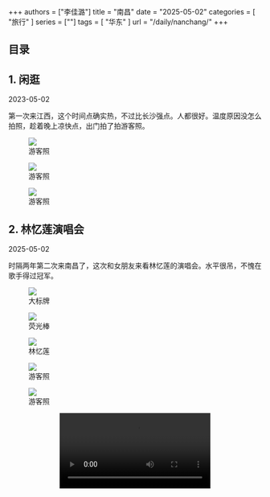 +++
authors = ["李佳潞"]
title = "南昌"
date = "2025-05-02"
categories = [
    "旅行"
]
series = [""]
tags = [
    "华东"
]
url = "/daily/nanchang/"
+++
<!DOCTYPE html>
<html lang="zh-CN">
<head>
    <meta charset="UTF-8">
    <meta name="viewport" content="width=device-width, initial-scale=1.0">
    <link rel="stylesheet" href="/assets/css/styles.css">
    <script src="/assets/js/toc.js"></script>    
</head>
<body>
    <article>
        <nav>
            <h2>目录</h2>
            <ul id="toc">
                <!-- 目录项会在这里动态生成 -->
            </ul>
        </nav>
        <section>
            <h2>1. 闲逛</h2>
            <p>2023-05-02 <i class="fas fa-sun"></i></p>
            <p>         第一次来江西，这个时间点确实热，不过比长沙强点。人都很好。温度原因没怎么拍照，趁着晚上凉快点，出门拍了拍游客照。</p>
            <div class="container">
                <div class="image">
                    <figure>
                        <a data-fancybox="gallery" href="https://cdn.heirenlop.com/daily-record/nanchang1.jpg">
    <img src="https://cdn.heirenlop.com/daily-record/nanchang1.jpg" loading="lazy">
</a>
                        <figcaption>游客照</figcaption>
                    </figure>
                </div>
            </div>
        </section>
        <section>
            <div class="container">
                <div class="image">
                    <figure>
                        <a data-fancybox="gallery" href="https://cdn.heirenlop.com/daily-record/nanchang3.jpg">
    <img src="https://cdn.heirenlop.com/daily-record/nanchang3.jpg" loading="lazy">
</a>
                        <figcaption>游客照</figcaption>
                    </figure>
                </div>
                <div class="image">
                    <figure>
                        <a data-fancybox="gallery" href="https://cdn.heirenlop.com/daily-record/nanchang2.jpg">
    <img src="https://cdn.heirenlop.com/daily-record/nanchang2.jpg" loading="lazy">
</a>
                        <figcaption>游客照</figcaption>
                    </figure>
                </div>
            </div>
        </section>
        <section>
            <h2>2. 林忆莲演唱会</h2>
            <p>2025-05-02 <i class="fas fa-sun"></i></p>
            <p>         时隔两年第二次来南昌了，这次和女朋友来看林忆莲的演唱会。水平很吊，不愧在歌手得过冠军。</p>
            <div class="container">
                <div class="image">
                    <figure>
                        <a data-fancybox="gallery" href="https://cdn.heirenlop.com/daily-record/nanchang4.png">
    <img src="https://cdn.heirenlop.com/daily-record/nanchang4.png" loading="lazy">
</a>
                        <figcaption>大标牌</figcaption>
                    </figure>
                </div>
            </div>
            <div class="container">
                <div class="image">
                    <figure>
                        <a data-fancybox="gallery" href="https://cdn.heirenlop.com/daily-record/nanchang5.png">
    <img src="https://cdn.heirenlop.com/daily-record/nanchang5.png" loading="lazy">
</a>
<figcaption>荧光棒</figcaption>
                    </figure>
                </div>
                <div class="image">
                    <figure>
                        <a data-fancybox="gallery" href="https://cdn.heirenlop.com/daily-record/nanchang6.png">
    <img src="https://cdn.heirenlop.com/daily-record/nanchang6.png" loading="lazy">
</a>
<figcaption>林忆莲</figcaption>
                    </figure>
                </div>
            </div>
            <div class="container">
                <div class="image">
                    <figure>
                        <a data-fancybox="gallery" href="https://cdn.heirenlop.com/daily-record/nanchang7.png">
    <img src="https://cdn.heirenlop.com/daily-record/nanchang7.png" loading="lazy">
</a>
                        <figcaption>游客照</figcaption>
                    </figure>
                </div>
            </div>
            <div class="container">
                <div class="image">
                    <figure>
                        <a data-fancybox="gallery" href="https://cdn.heirenlop.com/daily-record/nanchang8.png">
    <img src="https://cdn.heirenlop.com/daily-record/nanchang8.png" loading="lazy">
</a>
                        <figcaption>游客照</figcaption>
                    </figure>
                </div>
            </div>
            <div class="container" style="display: flex; justify-content: center;">
                <video controls style="max-width:100%; height:auto;">
                    <source src="https://pub-5b6dc435fbf3499ca474b4b6941cb647.r2.dev/nanchang1.mp4" type="video/mp4">
                    您的浏览器不支持 HTML5 视频播放。
                </video>
            </div>
        </section>
    </article>
</body>
</html>
